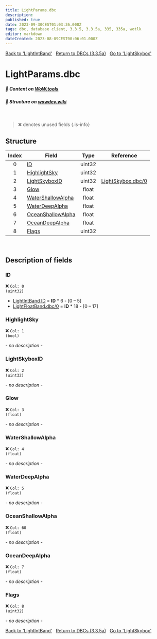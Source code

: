 ```yaml
---
title: LightParams.dbc
description:
published: true
date: 2023-09-30CEST01:03:36.000Z
tags: dbc, database client, 3.3.5, 3.3.5a, 335, 335a, wotlk
editor: markdown
dateCreated: 2023-08-09CEST00:06:01.000Z
---
```

<a href="https://trinitycore.info/files/DBC/335/lightintband" class="mt-5 v-btn v-btn--depressed v-btn--flat v-btn--outlined theme--light v-size--default darkblue--text text--lighten-3"><span class="v-btn__content"><i aria-hidden="true" class="v-icon notranslate v-icon--left mdi mdi-arrow-left theme--light"></i><span>Back to 'LightIntBand'</span></span></a>&nbsp;&nbsp;&nbsp;<a href="https://trinitycore.info/files/DBC/335/home" class="mt-5 v-btn v-btn--depressed v-btn--flat v-btn--outlined theme--light v-size--default darkblue--text text--lighten-3"><span class="v-btn__content"><i aria-hidden="true" class="v-icon notranslate v-icon--left mdi mdi-home-outline theme--light"></i><span>Return to DBCs (3.3.5a)</span></span></a>&nbsp;&nbsp;&nbsp;<a href="https://trinitycore.info/files/DBC/335/lightskybox" class="mt-5 v-btn v-btn--depressed v-btn--flat v-btn--outlined theme--light v-size--default darkblue--text text--lighten-3"><span class="v-btn__content"><span>Go to 'LightSkybox'</span><i aria-hidden="true" class="v-icon notranslate v-icon--right mdi mdi-arrow-right theme--light"></i></span></a>

# LightParams.dbc
##### :open_book: Content on [WoW.tools](https://wow.tools/dbc/?dbc=lightparams&build=3.3.5.12340)
##### :pencil: Structure on [wowdev.wiki](https://wowdev.wiki/DB/LightParams)
&nbsp;

> :x: denotes unused fields
{.is-info}


## Structure

| Index | Field | Type | Reference |
| :---: | --- | :---: | --- |
| 0 | [ID](#id) | uint32 |  |
| 1 | [HighlightSky](#highlightsky) | uint32 |  |
| 2 | [LightSkyboxID](#lightskyboxid) | uint32 | [LightSkybox.dbc/0](/files/DBC/335/lightskybox#id) |
| 3 | [Glow](#glow) | float |  |
| 4 | [WaterShallowAlpha](#watershallowalpha) | float |  |
| 5 | [WaterDeepAlpha](#waterdeepalpha) | float |  |
| 6 | [OceanShallowAlpha](#oceanshallowalpha) | float |  |
| 7 | [OceanDeepAlpha](#oceandeepalpha) | float |  |
| 8 | [Flags](#flags) | uint32 |  |
&nbsp;
## Description of fields

### ID
:x: <code>Col: 0 (uint32)</code>

* [LightIntBand ID](/files/DBC/335/lightintband#id) = **ID** \* 6 - [0 &ndash; 5]
* [LightFloatBand.dbc/0](/files/DBC/335/lightfloatband#id) = **ID** \* 18 - [0 &ndash; 17]
&nbsp;

### HighlightSky
:x: <code>Col: 1 (bool)</code>

*- no description -*
&nbsp;

### LightSkyboxID
:x: <code>Col: 2 (uint32)</code>

*- no description -*
&nbsp;

### Glow
:x: <code>Col: 3 (float)</code>

*- no description -*
&nbsp;

### WaterShallowAlpha
:x: <code>Col: 4 (float)</code>

*- no description -*
&nbsp;

### WaterDeepAlpha
:x: <code>Col: 5 (float)</code>

*- no description -*
&nbsp;

### OceanShallowAlpha
:x: <code>Col: 60 (float)</code>

*- no description -*
&nbsp;

### OceanDeepAlpha
:x: <code>Col: 7 (float)</code>

*- no description -*
&nbsp;

### Flags
:x: <code>Col: 8 (uint32)</code>

*- no description -*
&nbsp;

<a href="https://trinitycore.info/files/DBC/335/lightintband" class="mt-5 v-btn v-btn--depressed v-btn--flat v-btn--outlined theme--light v-size--default darkblue--text text--lighten-3"><span class="v-btn__content"><i aria-hidden="true" class="v-icon notranslate v-icon--left mdi mdi-arrow-left theme--light"></i><span>Back to 'LightIntBand'</span></span></a>&nbsp;&nbsp;&nbsp;<a href="https://trinitycore.info/files/DBC/335/home" class="mt-5 v-btn v-btn--depressed v-btn--flat v-btn--outlined theme--light v-size--default darkblue--text text--lighten-3"><span class="v-btn__content"><i aria-hidden="true" class="v-icon notranslate v-icon--left mdi mdi-home-outline theme--light"></i><span>Return to DBCs (3.3.5a)</span></span></a>&nbsp;&nbsp;&nbsp;<a href="https://trinitycore.info/files/DBC/335/lightskybox" class="mt-5 v-btn v-btn--depressed v-btn--flat v-btn--outlined theme--light v-size--default darkblue--text text--lighten-3"><span class="v-btn__content"><span>Go to 'LightSkybox'</span><i aria-hidden="true" class="v-icon notranslate v-icon--right mdi mdi-arrow-right theme--light"></i></span></a>
